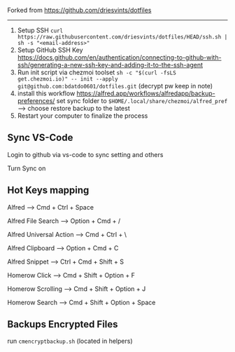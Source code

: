 Forked from https://github.com/driesvints/dotfiles

---

1. Setup SSH `curl https://raw.githubusercontent.com/driesvints/dotfiles/HEAD/ssh.sh | sh -s "<email-address>"`
2. Setup GitHub SSH Key https://docs.github.com/en/authentication/connecting-to-github-with-ssh/generating-a-new-ssh-key-and-adding-it-to-the-ssh-agent
3. Run init script via chezmoi toolset `sh -c "$(curl -fsLS get.chezmoi.io)" -- init --apply git@github.com:bdatdo0601/dotfiles.git` (decrypt pw keep in note)
4. install this workflow https://alfred.app/workflows/alfredapp/backup-preferences/ set sync folder to `$HOME/.local/share/chezmoi/alfred_pref` --> choose restore backup to the latest 
5. Restart your computer to finalize the process

## Sync VS-Code

Login to github via vs-code to sync setting and others

Turn Sync on

## Hot Keys mapping

Alfred --> Cmd + Ctrl + Space

Alfred File Search --> Option + Cmd + /

Alfred Universal Action --> Cmd + Ctrl + \

Alfred Clipboard --> Option + Cmd + C

Alfred Snippet --> Ctrl + Cmd + Shift + S

Homerow Click --> Cmd + Shift + Option + F

Homerow Scrolling --> Cmd + Shift + Option + J

Homerow Search --> Cmd + Shift + Option + Space

## Backups Encrypted Files

run `cmencryptbackup.sh` (located in helpers)